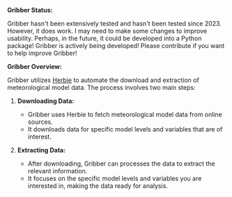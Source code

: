 **Gribber Status:**

Gribber hasn't been extensively tested and hasn't been tested since 2023. However, it does work. I may need to make some changes to improve usability.
Perhaps, in the future, it could be developed into a Python package!
Gribber is actively being developed! Please contribute if you want to help improve Gribber!

**Gribber Overview:**

Gribber utilizes [Herbie](https://github.com/blaylockbk/Herbie) to automate the download and extraction of meteorological model data. The process involves two main steps:

1. **Downloading Data:**
   - Gribber uses Herbie to fetch meteorological model data from online sources.
   - It downloads data for specific model levels and variables that are of interest.

2. **Extracting Data:**
   - After downloading, Gribber can processes the data to extract the relevant information.
   - It focuses on the specific model levels and variables you are interested in, making the data ready for analysis.
